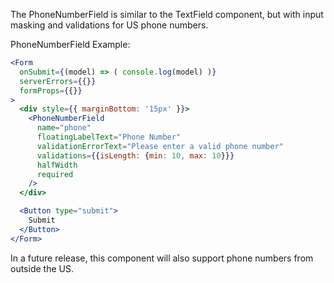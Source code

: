 The PhoneNumberField is similar to the TextField component, but with input masking and validations for US phone numbers.

PhoneNumberField Example:

```jsx static
<Form
  onSubmit={(model) => ( console.log(model) )}
  serverErrors={{}}
  formProps={{}}
>
  <div style={{ marginBottom: '15px' }}>
    <PhoneNumberField
      name="phone"
      floatingLabelText="Phone Number"
      validationErrorText="Please enter a valid phone number"
      validations={{isLength: {min: 10, max: 10}}}
      halfWidth
      required
    />
  </div>

  <Button type="submit">
    Submit
  </Button>
</Form>
```

In a future release, this component will also support phone numbers from outside the US.
